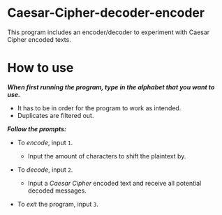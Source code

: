 # Caesar-Cipher-decoder-encoder
This program includes an encoder/decoder to experiment with Caesar Cipher encoded texts. 

# How to use

***When first running the program, type in the alphabet that you want to use.***
  - It has to be in order for the program to work as intended.
  - Duplicates are filtered out.

***Follow the prompts:***
  - To *encode*, input `1`.
    - Input the amount of characters to shift the plaintext by.
  
  - To *decode*, input `2`.
    - Input a *Caesar Cipher* encoded text and receive all potential decoded messages.
  
- To *exit* the program, input `3`.

